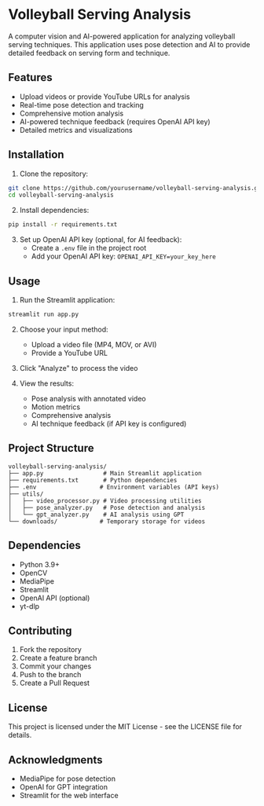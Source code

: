 # Volleyball Serving Analysis

A computer vision and AI-powered application for analyzing volleyball serving techniques. This application uses pose detection and AI to provide detailed feedback on serving form and technique.

## Features

- Upload videos or provide YouTube URLs for analysis
- Real-time pose detection and tracking
- Comprehensive motion analysis
- AI-powered technique feedback (requires OpenAI API key)
- Detailed metrics and visualizations

## Installation

1. Clone the repository:
```bash
git clone https://github.com/yourusername/volleyball-serving-analysis.git
cd volleyball-serving-analysis
```

2. Install dependencies:
```bash
pip install -r requirements.txt
```

3. Set up OpenAI API key (optional, for AI feedback):
   - Create a `.env` file in the project root
   - Add your OpenAI API key: `OPENAI_API_KEY=your_key_here`

## Usage

1. Run the Streamlit application:
```bash
streamlit run app.py
```

2. Choose your input method:
   - Upload a video file (MP4, MOV, or AVI)
   - Provide a YouTube URL

3. Click "Analyze" to process the video

4. View the results:
   - Pose analysis with annotated video
   - Motion metrics
   - Comprehensive analysis
   - AI technique feedback (if API key is configured)

## Project Structure

```
volleyball-serving-analysis/
├── app.py                 # Main Streamlit application
├── requirements.txt       # Python dependencies
├── .env                  # Environment variables (API keys)
├── utils/
│   ├── video_processor.py # Video processing utilities
│   ├── pose_analyzer.py   # Pose detection and analysis
│   └── gpt_analyzer.py    # AI analysis using GPT
└── downloads/            # Temporary storage for videos
```

## Dependencies

- Python 3.9+
- OpenCV
- MediaPipe
- Streamlit
- OpenAI API (optional)
- yt-dlp

## Contributing

1. Fork the repository
2. Create a feature branch
3. Commit your changes
4. Push to the branch
5. Create a Pull Request

## License

This project is licensed under the MIT License - see the LICENSE file for details.

## Acknowledgments

- MediaPipe for pose detection
- OpenAI for GPT integration
- Streamlit for the web interface 
